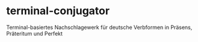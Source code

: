 # terminal-conjugator
Terminal-basiertes Nachschlagewerk für deutsche Verbformen in Präsens, Präteritum und Perfekt
